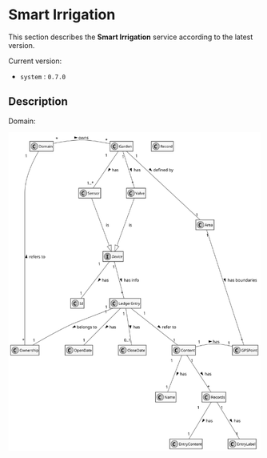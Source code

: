 # Smart Irrigation

This section describes the **Smart Irrigation** service according to the latest version.

Current version:

- `system` : `0.7.0`

## Description

Domain:

![model](diagrams/model.svg)
